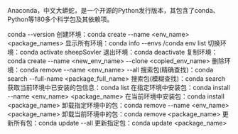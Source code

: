 Anaconda，中文大蟒蛇，是一个开源的Python发行版本，其包含了conda、Python等180多个科学包及其依赖项。

conda --version
创建环境：conda create --name <env_name> <package_names>
显示所有环境：conda info --envs     /conda env list
切换环境：conda activate sheepSovler
退出环境：conda deactivate
复制环境：conda create --name <new_env_name> --clone <copied_env_name>
删除环境：conda remove --name <env_name> --all
搜索包(精确查找)：conda search --full-name <package_full_name>
搜索包(模糊查找)：conda search <text>
获取当前环境中已安装的包信息：conda list
在指定环境中安装包：conda install --name <env_name> <package_name>
在当前环境中安装包：conda install <package_name>
卸载指定环境中的包：conda remove --name <env_name> <package_name>
卸载当前环境中的包：conda remove <package_name>
更新所有包：conda update --all
更新指定包：conda update <package_name>







